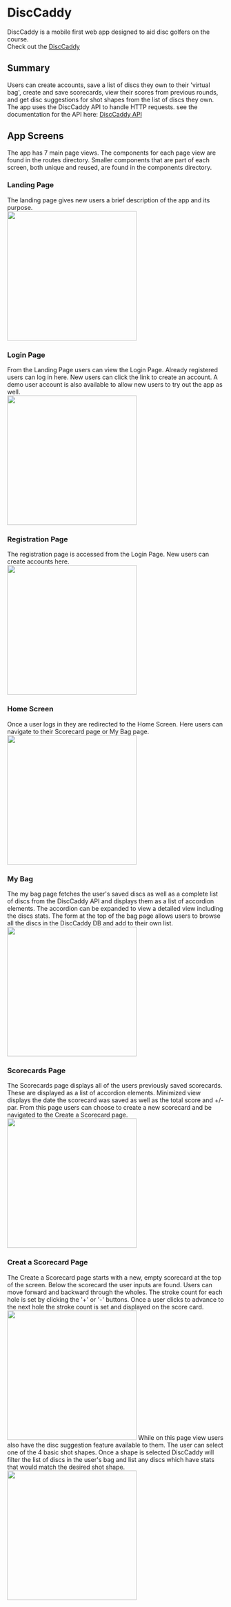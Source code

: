 # DiscCaddy
DiscCaddy is a mobile first web app designed to aid disc golfers on the course.<br> 
Check out the [DiscCaddy](https://disccaddy.vercel.app)

## Summary
Users can create accounts, save a list of discs they own to their 'virtual bag', create and save scorecards, view their scores from previous rounds, and get disc suggestions for shot shapes from the list of discs they own.<br>
The app uses the DiscCaddy API to handle HTTP requests. see the documentation for the API here: [DiscCaddy API](https://github.com/jgbowser/DiscCaddy-server)

## App Screens
The app has 7 main page views. The components for each page view are found in the routes directory. Smaller components that are part of each screen, both unique and reused, are found in the components directory.

### Landing Page
The landing page gives new users a brief description of the app and its purpose.<br>
<img src='/src/images/README-assets/landing-page.jpg' width='300' />

### Login Page
From the Landing Page users can view the Login Page. Already registered users can log in here. New users can click the link to create an account. A demo user account is also available to allow new users to try out the app as well.<br>
<img src='/src/images/README-assets/login-page.jpg' width='300' />

### Registration Page
The registration page is accessed from the Login Page. New users can create accounts here.<br>
<img src='/src/images/README-assets/registration-page.jpg' width='300' />

### Home Screen
Once a user logs in they are redirected to the Home Screen. Here users can navigate to their Scorecard page or My Bag page.<br>
<img src='/src/images/README-assets/home-screen.jpg' width='300' />

### My Bag
The my bag page fetches the user's saved discs as well as a complete list of discs from the DiscCaddy API and displays them as a list of accordion elements. The accordion can be expanded to view a detailed view including the discs stats. The form at the top of the bag page allows users to browse all the discs in the DiscCaddy DB and add to their own list.<br>
<img src='/src/images/README-assets/user-bag.jpg' width='300' />

### Scorecards Page
The Scorecards page displays all of the users previously saved scorecards. These are displayed as a list of accordion elements. Minimized view displays the date the scorecard was saved as well as the total score and +/- par. From this page users can choose to create a new scorecard and be navigated to the Create a Scorecard page.<br>
<img src='/src/images/README-assets/scorecards-list.jpg' width='300' />

### Creat a Scorecard Page
The Create a Scorecard page starts with a new, empty scorecard at the top of the screen. Below the scorecard the user inputs are found. Users can move forward and backward through the wholes. The stroke count for each hole is set by clicking the '+' or '-' buttons. Once a user clicks to advance to the next hole the stroke count is set and displayed on the score card.<br>
<img src='/src/images/README-assets/scorecard.jpg' width='300' />
While on this page view users also have the disc suggestion feature available to them. The user can select one of the 4 basic shot shapes. Once a shape is selected DiscCaddy will filter the list of discs in the user's bag and list any discs which have stats that would match the desired shot shape.<br>
<img src='/src/images/README-assets/disc-suggest.jpg' width='300' />


